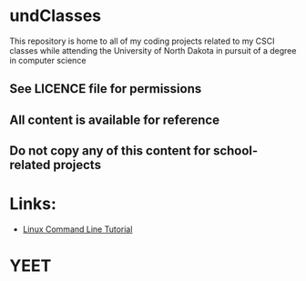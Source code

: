 # undClasses
This repository is home to all of my coding projects related to my CSCI classes while attending the University of North Dakota in pursuit of a degree in computer science

## See LICENCE file for permissions
## All content is available for reference
## Do not copy any of this content for school-related projects

# Links:

* [Linux Command Line Tutorial](http://linuxcommand.org/lc3_learning_the_shell.php)

# YEET
